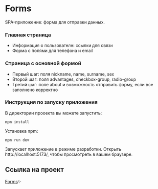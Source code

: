# Forms
SPA-приложение: форма для отправки данных.

### Главная страница
- Информация о пользователе: ссылки для связи
- Форма с полями для телефона и email 

### Страница с основной формой
- Первый шаг: поля nickname, name, surname, sex
- Второй шаг: поля advantages, checkbox-group, radio-group
- Третий шаг: поле about и возможность отправить форму, если все заполнено корректно

### Инструкция по запуску приложения
В директории прооекта вы можете запустить:

``` npm install ```

Установка npm:

``` npm run dev ```

Запускает приложение в режиме разработки.
Открыть http://localhost:5173/, чтобы просмотреть в вашем браузере.

## Ссылка на проект
[Forms](https://frontcloudcamp-zlvform.netlify.app/)✨
